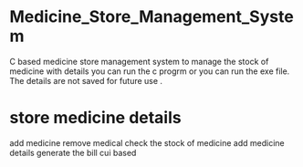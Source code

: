# Medicine_Store_Management_System
C based medicine store management system to manage the stock of medicine with details 
you can run the c progrm or you can run the exe file. The details are not saved for future use . 
# store medicine details
add medicine 
remove medical 
check the stock of medicine 
add medicine details
generate the bill
cui based 